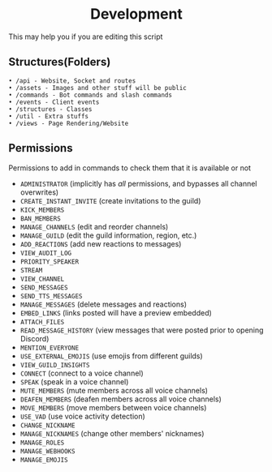 <h1 align="center">
  <b>Development</b>
</h1>

This may help you if you are editing this script

## Structures(Folders)
```
• /api - Website, Socket and routes
• /assets - Images and other stuff will be public
• /commands - Bot commands and slash commands
• /events - Client events
• /structures - Classes
• /util - Extra stuffs
• /views - Page Rendering/Website
```
## Permissions

Permissions to add in commands to check them that it is available or not

- `ADMINISTRATOR` (implicitly has _all_ permissions, and bypasses all channel overwrites)
- `CREATE_INSTANT_INVITE` (create invitations to the guild)
- `KICK_MEMBERS`
- `BAN_MEMBERS`
- `MANAGE_CHANNELS` (edit and reorder channels)
- `MANAGE_GUILD` (edit the guild information, region, etc.)
- `ADD_REACTIONS` (add new reactions to messages)
- `VIEW_AUDIT_LOG`
- `PRIORITY_SPEAKER`
- `STREAM`
- `VIEW_CHANNEL`
- `SEND_MESSAGES`
- `SEND_TTS_MESSAGES`
- `MANAGE_MESSAGES` (delete messages and reactions)
- `EMBED_LINKS` (links posted will have a preview embedded)
- `ATTACH_FILES`
- `READ_MESSAGE_HISTORY` (view messages that were posted prior to opening Discord)
- `MENTION_EVERYONE`
- `USE_EXTERNAL_EMOJIS` (use emojis from different guilds)
- `VIEW_GUILD_INSIGHTS`
- `CONNECT` (connect to a voice channel)
- `SPEAK` (speak in a voice channel)
- `MUTE_MEMBERS` (mute members across all voice channels)
- `DEAFEN_MEMBERS` (deafen members across all voice channels)
- `MOVE_MEMBERS` (move members between voice channels)
- `USE_VAD` (use voice activity detection)
- `CHANGE_NICKNAME`
-  `MANAGE_NICKNAMES` (change other members' nicknames)
- `MANAGE_ROLES`
- `MANAGE_WEBHOOKS`
- `MANAGE_EMOJIS`
